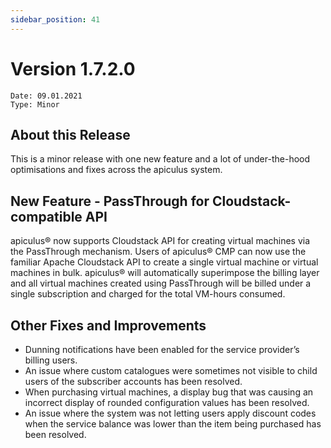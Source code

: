 ```yaml
---
sidebar_position: 41
---
```

# Version 1.7.2.0
```
Date: 09.01.2021
Type: Minor
```

## About this Release

This is a minor release with one new feature and a lot of under-the-hood optimisations and fixes across the apiculus system.

## New Feature - PassThrough for Cloudstack-compatible API

apiculus® now supports Cloudstack API for creating virtual machines via the PassThrough mechanism. Users of apiculus® CMP can now use the familiar Apache Cloudstack API to create a single virtual machine or virtual machines in bulk. apiculus® will automatically superimpose the billing layer and all virtual machines created using PassThrough will be billed under a single subscription and charged for the total VM-hours consumed.

## Other Fixes and Improvements

- Dunning notifications have been enabled for the service provider’s billing users.
- An issue where custom catalogues were sometimes not visible to child users of the subscriber accounts has been resolved.
- When purchasing virtual machines, a display bug that was causing an incorrect display of rounded configuration values has been resolved.
- An issue where the system was not letting users apply discount codes when the service balance was lower than the item being purchased has been resolved.





